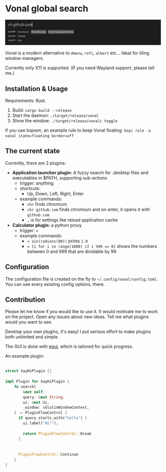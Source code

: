 # Vonal global search

![Preview](./preview.png)

Vonal is a modern alternative to `dmenu`, `rofi`, `albert` etc...
Ideal for tiling window managers.

Currently only X11 is supported. (If you need Wayland support, please tell me.)

## Installation & Usage

Requirements: Rust.

1. Build: `cargo build --release`
2. Start the daemon: `./target/release/vonal`
3. Show the window: `./target/release/vonalc toggle`

If you use bspwm, an example rule to keep Vonal floating:
`bspc rule -a vonal state=floating border=off`

## The current state

Currently, there are 2 plugins:

- **Application launcher plugin:** A fuzzy search for .desktop files and executables in $PATH, supporting sub-actions
  - trigger: anything
  - shortcuts:
    - Up, Down, Left, Right, Enter
  - example commands:
    - `chr` finds chromium
    - `chr github.com` finds chromium and on enter, it opens it with `github.com`
    - `,` is for settings like reload application cache
- **Calculator plugin:** a python proxy
  - trigger: `=`
  - example commands:
    - `= sin(radians(90))` prints `1.0`
    - `= [i for i in range(1000) if i %99 == 0]` shows the numbers between 0 and 999 that are dividable by 99

## Configuration
The configuration file is created on the fly to `~/.config/vonal/config.toml`.
You can see every existing config options, there.

## Contribution

Please let me know if you would like to use it. It would motivate me to work on the project.
Open any issues about new ideas. Tell me what plugins would you want to see.

Develop your own plugins, it's easy!
I put serious effort to make plugins both unlimited and simple.

The GUI is done with [egui](https://github.com/emilk/egui), which is tailored for quick progress.

An example plugin:
```rust

struct SayHiPlugin {}

impl Plugin for SayHiPlugin {
    fn search(
        &mut self,
        query: &mut String,
        ui: &mut Ui,
        _window: &GlutinWindowContext,
    ) -> PluginFlowControl {
      if query.starts_with("hello") {
        ui.label("Hi!");

        return PluginFlowControl::Break
      }


      PluginFlowControl::Continue
    }
}

```
